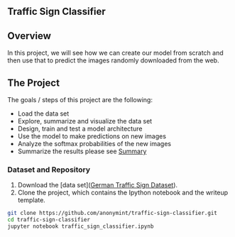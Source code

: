 ## Traffic Sign Classifier

Overview
---
In this project, we will see how we can create our model from scratch and then use that to predict the images randomly downloaded from the web.

The Project
---
The goals / steps of this project are the following:
* Load the data set
* Explore, summarize and visualize the data set
* Design, train and test a model architecture
* Use the model to make predictions on new images
* Analyze the softmax probabilities of the new images
* Summarize the results please see [Summary](Summary.ipynb)

### Dataset and Repository

1. Download the [data set]([German Traffic Sign Dataset](http://benchmark.ini.rub.de/?section=gtsrb&subsection=dataset)).
2. Clone the project, which contains the Ipython notebook and the writeup template.
```sh
git clone https://github.com/anonymint/traffic-sign-classifier.git
cd traffic-sign-classifier
jupyter notebook traffic_sign_classifier.ipynb
```